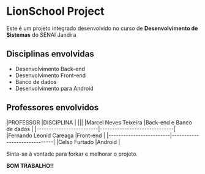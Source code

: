 # LionSchool Project

Este é um projeto integrado desenvolvido no curso de **Desenvolvimento de Sistemas** do SENAI Jandira

## Disciplinas envolvidas

* Desenvolvimento Back-end
* Desenvolvimento Front-end
* Banco de dados
* Desenvolvimento para Android

## Professores envolvidos

|PROFESSOR                |DISCIPLINA                    |
|||
|Marcel Neves Teixeira    |Back-end e Banco de dados     |
|-------------------------|------------------------------|
|Fernando Leonid Careaga  |Front-end                     |
|-------------------------|------------------------------|
|Celso Furtado            |Android                       |

Sinta-se à vontade para forkar e melhorar o projeto. 

**BOM TRABALHO!!**
